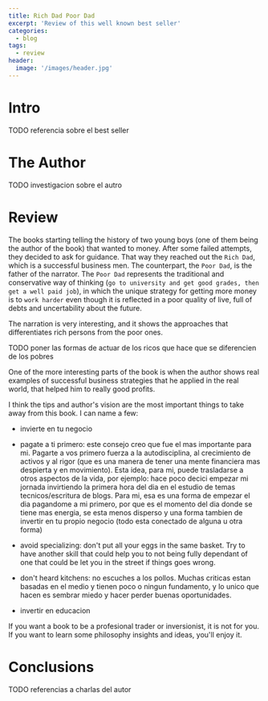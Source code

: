```yaml
---
title: Rich Dad Poor Dad
excerpt: 'Review of this well known best seller'
categories:
  - blog
tags:
  - review
header:
  image: '/images/header.jpg'
---
```


# Intro

TODO referencia sobre el best seller

# The Author

TODO investigacion sobre el autro

# Review

The books starting telling the history of two young boys (one of them being the author of the book) that wanted to money. After some failed attempts, they decided to ask for guidance. That way they reached out the `Rich Dad`, which is a successful business men. The counterpart, the `Poor Dad`, is the father of the narrator. The `Poor Dad` represents the traditional and conservative way of thinking (`go to university and get good grades, then get a well paid job`), in which the unique strategy for getting more money is to `work harder` even though it is reflected in a poor quality of live, full of debts and uncertability about the future.

The narration is very interesting, and it shows the approaches that differentiates rich persons from the poor ones.

TODO poner las formas de actuar de los ricos que hace que se diferencien de los pobres

One of the more interesting parts of the book is when the author shows real examples of successful business strategies that he applied in the real world, that helped him to really good profits.

I think the tips and author's vision are the most important things to take away from this book. I can name a few:

- invierte en tu negocio

- pagate a ti primero: este consejo creo que fue el mas importante para mi. Pagarte a vos primero fuerza a la autodisciplina, al crecimiento de activos y al rigor (que es una manera de tener una mente financiera mas despierta y en movimiento). Esta idea, para mi, puede trasladarse a otros aspectos de la vida, por ejemplo: hace poco decici empezar mi jornada invirtiendo la primera hora del dia en el estudio de temas tecnicos/escritura de blogs. Para mi, esa es una forma de empezar el dia pagandome a mi primero, por que es el momento del dia donde se tiene mas energia, se esta menos disperso y una forma tambien de invertir en tu propio negocio (todo esta conectado de alguna u otra forma)

- avoid specializing: don't put all your eggs in the same basket. Try to have another skill that could help you to not being fully dependant of one that could be let you in the street if things goes wrong.

- don't heard kitchens: no escuches a los pollos. Muchas criticas estan basadas en el medio y tienen poco o ningun fundamento, y lo unico que hacen es sembrar miedo y hacer perder buenas oportunidades.

- invertir en educacion

If you want a book to be a profesional trader or inversionist, it is not for you. If you want to learn some philosophy insights and ideas, you'll enjoy it.

# Conclusions

TODO referencias a charlas del autor